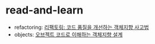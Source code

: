 # read-and-learn

* refactoring: [리팩토링: 코드 품질을 개선하는 객체지향 사고법](http://www.kyobobook.co.kr/product/detailViewKor.laf?ejkGb=KOR&mallGb=KOR&barcode=9788979149715&orderClick=LAG&Kc=)
* objects: [오브젝트 코드로 이해하는 객체지향 설계](http://www.kyobobook.co.kr/product/detailViewKor.laf?ejkGb=KOR&mallGb=KOR&barcode=9791158391409&orderClick=LAH&Kc=)
